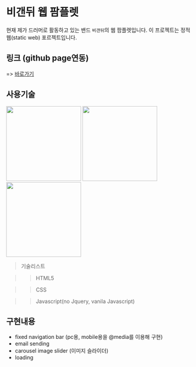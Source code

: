 # 비갠뒤 웹 팜플렛
현재 제가 드러머로 활동하고 있는 밴드 `비갠뒤`의 웹 팜플렛입니다.
이 프로젝트는 정적 웹(static web) 포르젝트입니다.

## 링크 (github page연동)
=> [바로가기](https://www.afterrain.ml)

## 사용기술
<div>
<img src="https://upload.wikimedia.org/wikipedia/commons/6/61/HTML5_logo_and_wordmark.svg" width="200px"/>
<img src="http://wiki.hash.kr/images/c/c0/CSS_%EB%A1%9C%EA%B3%A0.png" width="200px"/>
<img src="http://wiki.hash.kr/images/3/3f/%EC%9E%90%EB%B0%94%EC%8A%A4%ED%81%AC%EB%A6%BD%ED%8A%B8_%EB%A1%9C%EA%B3%A0.png" width="200px"/ >
</div>

>  기술리스트

>  > HTML5

>  > CSS

>  > Javascript(no Jquery, vanila Javascript)

## 구현내용
- fixed navigation bar (pc용, mobile용을 @media를 이용해 구현)
- email sending
- carousel image slider (이미지 슬라이더)
- loading
